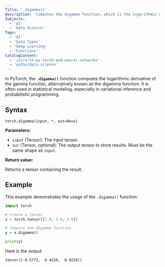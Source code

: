 ```yaml
---
Title: '.digamma()'
Description: 'Computes the digamma function, which is the logarithmic derivative of the gamma function.'
Subjects:
  - 'AI'
  - 'Data Science'
Tags:
  - 'AI'
  - 'Data Types'
  - 'Deep Learning'
  - 'Functions'
CatalogContent:
  - 'intro-to-py-torch-and-neural-networks'
  - 'paths/data-science'
---
```


In PyTorch, the **`.digamma()`** function computes the logarithmic derivative of the gamma function, alternatively known as the digamma function. It is often used in statistical modeling, especially in variational inference and probabilistic programming.

## Syntax

```pseudo
torch.digamma(input, *, out=None)
```

**Parameters:**

- `input` (Tensor): The input tensor.
- `out` (Tensor, optional): The output tensor to store results. Must be the same shape as `input`.

**Return value:**

Returns a tensor containing the result.

## Example

This example demonstrates the usage of the `.digamma()` function:

```py
import torch

# Create a tensor
x = torch.tensor([1.0, 2.0, 3.0])

# Compute the digamma function
y = x.digamma()

print(y)
```

Here is the output:

```shell
tensor([-0.5772,  0.4228,  0.9228])
```
